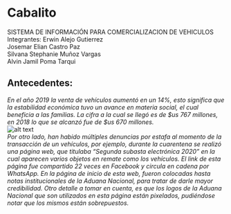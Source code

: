 # Cabalito
SISTEMA DE INFORMACIÓN PARA COMERCIALIZACION DE VEHICULOS
Integrantes:
	Erwin Alejo Gutierrez<br>
	Josemar Elian Castro Paz<br>
	Silvana Stephanie Muñoz Vargas<br>
	Alvin Jamil Poma Tarqui<br>


## Antecedentes:

_En el año 2019 la venta de vehículos aumentó en un 14%, esto significa que la estabilidad económica tuvo un avance en materia social, el cual beneficia a las familias. La cifra a la cual se llegó es de $us 767 millones, en 2018 lo que se alcanzó fue de $us 670 millones._
<br>
![alt text](https://imgur.com/a/Z9cazRi)
<br>
_Por otro lado, han habido múltiples denuncias por estafa al momento de la transacción de un vehículos, por ejemplo, durante la cuarentena se realizó una página web, que titulaba “Segunda subasta electrónica 2020” en la cual aparecen varios objetos en remate como los vehículos. El link de esta página fue compartido 22 veces en Facebook y circula en cadena por WhatsApp. En la página de inicio de esta web, fueron colocadas hasta notas institucionales de la Aduana Nacional, para tratar de darle mayor credibilidad. Otro detalle a tomar en cuenta, es que los logos de la Aduana Nacional que son utilizados en esta página están pixelados, pudiéndose notar que los mismos están sobrepuestos._
<br>